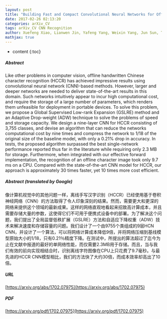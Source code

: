 ```yaml
---
layout: post
title: "Building Fast and Compact Convolutional Neural Networks for Offline Handwritten Chinese Character Recognition"
date: 2017-02-26 02:13:20
categories: arXiv_CV
tags: arXiv_CV CNN Recognition
author: Xuefeng Xiao, Lianwen Jin, Yafeng Yang, Weixin Yang, Jun Sun, Tianhai Chang
mathjax: true
---
```


* content
{:toc}

##### Abstract
Like other problems in computer vision, offline handwritten Chinese character recognition (HCCR) has achieved impressive results using convolutional neural network (CNN)-based methods. However, larger and deeper networks are needed to deliver state-of-the-art results in this domain. Such networks intuitively appear to incur high computational cost, and require the storage of a large number of parameters, which renders them unfeasible for deployment in portable devices. To solve this problem, we propose a Global Supervised Low-rank Expansion (GSLRE) method and an Adaptive Drop-weight (ADW) technique to solve the problems of speed and storage capacity. We design a nine-layer CNN for HCCR consisting of 3,755 classes, and devise an algorithm that can reduce the networks computational cost by nine times and compress the network to 1/18 of the original size of the baseline model, with only a 0.21% drop in accuracy. In tests, the proposed algorithm surpassed the best single-network performance reported thus far in the literature while requiring only 2.3 MB for storage. Furthermore, when integrated with our effective forward implementation, the recognition of an offline character image took only 9.7 ms on a CPU. Compared with the state-of-the-art CNN model for HCCR, our approach is approximately 30 times faster, yet 10 times more cost efficient.

##### Abstract (translated by Google)
像计算机视觉中的其他问题一样，离线手写汉字识别（HCCR）已经使用基于卷积神经网络（CNN）的方法取得了令人印象深刻的结果。然而，需要更大和更深的网络来提供这个领域的最新成果。这样的网络直观地看起来招致高计算成本，并且需要存储大量的参数，这使得它们不可用于便携式设备中的部署。为了解决这个问题，我们提出了全局监督低秩扩展（GSLRE）方法和自适应下降权重（ADW）技术来解决速度和存储容量的问题。我们设计了一个由9755个类组成的9层HCN CNN，并设计了一个算法，可以将网络计算成本降低9倍，并将网络压缩到基线模型原始大小的1/18，只有0.21％精度下降。在测试中，所提出的算法超过了迄今为止在文献中报道的最好的单网络性能，而仅需要2.3MB用于存储。而且，当与我们有效的前向实现相结合时，识别离线字符图像在CPU上只花费了9.7毫秒。与最先进的HCCR CNN模型相比，我们的方法快了大约30倍，而成本效率却高出了10倍。

##### URL
[https://arxiv.org/abs/1702.07975](https://arxiv.org/abs/1702.07975)

##### PDF
[https://arxiv.org/pdf/1702.07975](https://arxiv.org/pdf/1702.07975)

